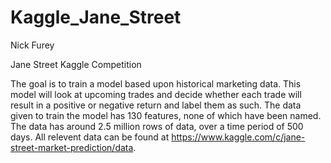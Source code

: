 # Kaggle_Jane_Street
Nick Furey

Jane Street Kaggle Competition

The goal is to train a model based upon historical marketing data. This model will look at upcoming trades and decide whether each trade will result in a positive or negative return and label them as such. The data given to train the model has 130 features, none of which have been named. The data has around 2.5 million rows of data, over a time period of 500 days. All relevent data can be found at https://www.kaggle.com/c/jane-street-market-prediction/data. 
